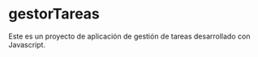# gestorTareas
Este es un proyecto de aplicación de gestión de tareas desarrollado con Javascript. 
